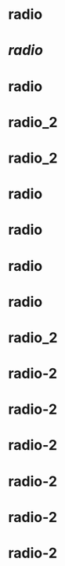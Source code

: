 # radio
# _radio_
# radio
# radio_2
# radio_2
# radio
# radio
# radio
# radio
# radio_2
# radio-2
# radio-2
# radio-2
# radio-2
# radio-2
# radio-2
